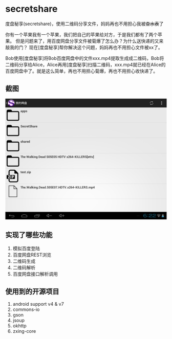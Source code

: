 secretshare
===========

度盘秘享(secretshare)，使用二维码分享文件，妈妈再也不用担心我被<del>查水表</del>了


你有一个苹果我有一个苹果，我们把自己的苹果给对方，于是我们都有了两个苹果。
但是问题来了，用百度网盘分享文件被菊爆了怎么办？为什么送快递的又来敲我的门？
现在[度盘秘享]帮你解决这个问题，妈妈再也不用担心文件被xx了。

Bob使用[度盘秘享]将Bob百度网盘中的文件xxx.mp4提取生成成二维码，Bob将二维码分享给Alice，Alice再用[度盘秘享]扫描二维码，xxx.mp4就已经在Alice的百度网盘中了。就是这么简单，再也不用担心菊爆，再也不用担心收快递了。

## 截图

![main][1]


## 实现了哪些功能

 1. 模拟百度登陆
 2. 百度网盘REST浏览
 3. 二维码生成
 4. 二维码解析
 5. 百度网盘接口解析调用
 
## 使用到的开源项目

 1. android support v4 & v7
 2. commons-io
 3. gson
 4. jsoup
 5. okhttp
 6. zxing-core

[1]: /img/2-file-explore.png